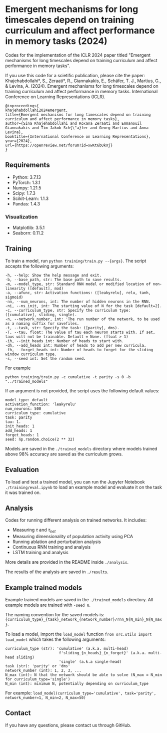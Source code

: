 # Emergent mechanisms for long timescales depend on training curriculum and affect performance in memory tasks (2024)

Codes for the implementation of the ICLR 2024 paper titled "Emergent mechanisms for long timescales depend on training curriculum and affect performance in memory tasks".


If you use this code for a scietific publication, please cite the paper:
Khajehabdollahi*, S., Zeraati*, R., Giannakakis, E., Schäfer, T. J., Martius, G., & Levina, A. (2024). Emergent mechanisms for long timescales depend on training curriculum and affect performance in memory tasks. International Conference on Learning Representations (ICLR).

```
@inproceedings{
khajehabdollahi2024emergent,
title={Emergent mechanisms for long timescales depend on training curriculum and affect performance in memory tasks},
author={Sina Khajehabdollahi and Roxana Zeraati and Emmanouil Giannakakis and Tim Jakob Sch{\"a}fer and Georg Martius and Anna Levina},
booktitle={International Conference on Learning Representations},
year={2024},
url={https://openreview.net/forum?id=xwKt6bUkXj}
}
```


## Requirements
- Python: 3.7.13
- PyTorch: 1.3.1
- Numpy: 1.21.5 
- Scipy: 1.7.3
- Scikit-Learn: 1.1.3
- Pandas: 1.4.3

### Visualization
- Matplotlib: 3.5.1
- Seaborn: 0.11.2


## Training
To train a model, run `python training/train.py --{args}`.
The script accepts the following arguments:

    -h, --help: Show the help message and exit.
    -b, --base_path, str: The base path to save results.
    -m, --model_type, str: Standard RNN model or modified location of non-linearity ([default], mod)
    -a, --afunc, str: Activation functions: ([leakyrelu], relu, tanh, sigmoid)
    -nn, --num_neurons, int: The number of hidden neurons in the RNN. 
    -ni, --ns_init, int: The starting value of N for the task [default=2].
    -c, --curriculum_type, str: Specify the curriculum type: ([cumulative], sliding, single).
    -n, --network_number, int: 'The run number of the network, to be used as a naming suffix for savefiles.
    -t, --task, str: Specify the task: ([parity], dms).
    -T, --tau, float: The value of tau each neuron starts with. If set, taus will not be trainable. Default = None. (float > 1)
    -ih, --init_heads int: Number of heads to start with.
    -dh, --add_heads int: Number of heads to add per new curricula.
    -fh, --forget_heads int: Number of heads to forget for the sliding window curriculum type.
    -s, --seed int: Set the random seed.

For example

```python training/train.py -c cumulative -t parity -s 0 -b "../trained_models"```

If an argument is not provided, the script uses the following default values:
    
    model_type: default
    activation_function: 'leakyrelu'
    num_neurons: 500
    curriculum_type: cumulative
    task: parity
    tau: 1.
    init_heads: 1
    add_heads: 1
    forget_heads: 1
    seed: np.random.choice(2 ** 32)

Models are saved in the `./trained_models` directory where models trained above 98% accuracy are saved as the curriculum grows.
## Evaluation
To load and test a trained model, you can run the Jupyter Notebook `./training/eval.ipynb` to load
an example model and evaluate it on the task it was trained on. 

## Analysis
Codes for running different analysis on trained networks. It includes:
- Measuring $\tau$ and $\tau_{net}$
- Measuring dimensionality of population activity using PCA
- Running ablation and perturbation analysis
- Continuous RNN training and analysis
- LSTM training and analysis

More details are provided in the README inside `./analysis`.

The results of the analysis are saved in `./results`. 


## Example trained models
Example trained models are saved in the `./trained_models` directory.
All example models are trained with ```-seed 0```.

The naming convention for the saved models is:
`{curriculum_type}_{task}_network_{network_number}/rnn_N{N_min}_N{N_max}`. 


To load a model, import the ```load_model``` function ```from src.utils import load_model```
which takes the following arguments:

    curriculum_type (str): 'cumulative' (a.k.a. multi-head)
                            f'sliding_{n_heads}_{n_forget}' (a.k.a. multi-head sliding)
                            'single' (a.k.a single-head)
    task (str): 'parity' or 'dms'
    network_number (int): 1, 2, 3, ...
    N_max (int): N that the network should be able to solve (N_max = N_min for curriculum_type='single')
    N_min (int): minimum N, potentially depending on curriculum_type

For example: ```load_model(curriculum_type='cumulative', task='parity', network_number=1, N_min=2, N_max=50)```

## Contact
If you have any questions, please contact us through GitHub. 


